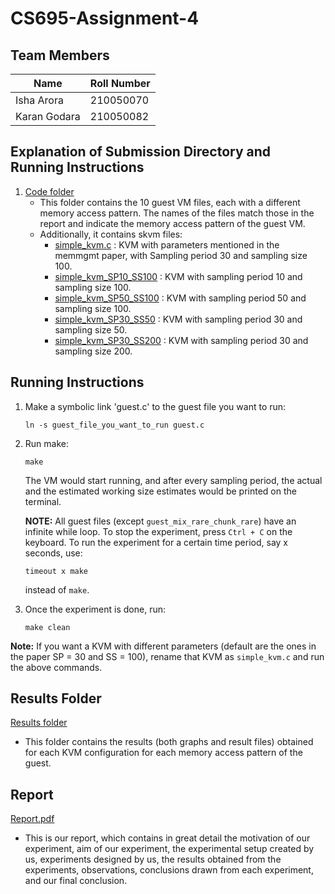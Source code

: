 # CS695-Assignment-4

## Team Members 
| Name | Roll Number |
| --- | --- |
|Isha Arora | 210050070|
|Karan Godara | 210050082|

## Explanation of Submission Directory and Running Instructions

1. [Code folder](Code)
   - This folder contains the 10 guest VM files, each with a different memory access pattern. The names of the files match those in the report and indicate the memory access pattern of the guest VM.
   - Additionally, it contains skvm files:
     - [simple_kvm.c](Code/simple_kvm.c) : KVM with parameters mentioned in the memmgmt paper, with Sampling period 30 and sampling size 100.
     - [simple_kvm_SP10_SS100](Code/simple_kvm_SP10_SS100.c) : KVM with sampling period 10 and sampling size 100.
     - [simple_kvm_SP50_SS100](Code/simple_kvm_SP50_SS100.c) : KVM with sampling period 50 and sampling size 100.
     - [simple_kvm_SP30_SS50](Code/simple_kvm_SP30_SS50.c) : KVM with sampling period 30 and sampling size 50.
     - [simple_kvm_SP30_SS200](Code/simple_kvm_SP30_SS200.c) : KVM with sampling period 30 and sampling size 200.

## Running Instructions

1. Make a symbolic link 'guest.c' to the guest file you want to run:

   ```ln -s guest_file_you_want_to_run guest.c```

2. Run make:

   ```make```
   
   The VM would start running, and after every sampling period, the actual and the estimated working size estimates would be printed on the terminal.
   
   **NOTE:** All guest files (except `guest_mix_rare_chunk_rare`) have an infinite while loop. To stop the experiment, press `Ctrl + C` on the keyboard. To run the experiment for a certain time period, say x seconds, use:

   ```timeout x make```

   instead of `make`.

3. Once the experiment is done, run:
   
   ```make clean```

**Note:** If you want a KVM with different parameters (default are the ones in the paper SP = 30 and SS = 100), rename that KVM as `simple_kvm.c` and run the above commands.

## Results Folder

[Results folder](Results)
- This folder contains the results (both graphs and result files) obtained for each KVM configuration for each memory access pattern of the guest.

## Report

[Report.pdf](Report.pdf)
- This is our report, which contains in great detail the motivation of our experiment, aim of our experiment, the experimental setup created by us, experiments designed by us, the results obtained from the experiments, observations, conclusions drawn from each experiment, and our final conclusion.
